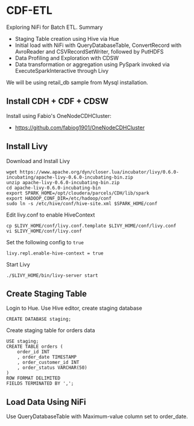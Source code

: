 # CDF-ETL

Exploring NiFi for Batch ETL. Summary

- Staging Table creation using Hive via Hue
- Initial load with NiFi with QueryDatabaseTable, ConvertRecord with AvroReader and CSVRecordSetWriter, followed by PutHDFS
- Data Profiling and Exploration with CDSW
- Data transformation or aggregation using PySpark invoked via ExecuteSparkInteractive through Livy

We will be using retail_db sample from Mysql installation.

## Install CDH + CDF + CDSW

Install using Fabio's OneNodeCDHCluster:
- https://github.com/fabiog1901/OneNodeCDHCluster

## Install Livy

Download and Install Livy
```
wget https://www.apache.org/dyn/closer.lua/incubator/livy/0.6.0-incubating/apache-livy-0.6.0-incubating-bin.zip
unzip apache-livy-0.6.0-incubating-bin.zip
cd apache-livy-0.6.0-incubating-bin
export SPARK_HOME=/opt/cloudera/parcels/CDH/lib/spark
export HADOOP_CONF_DIR=/etc/hadoop/conf
sudo ln -s /etc/hive/conf/hive-site.xml $SPARK_HOME/conf
```

Edit livy.conf to enable HiveContext
```
cp $LIVY_HOME/conf/livy.conf.template $LIVY_HOME/conf/livy.conf
vi $LIVY_HOME/conf/livy.conf
```

Set the following config to `true`
```
livy.repl.enable-hive-context = true
```

Start Livy
```
./$LIVY_HOME/bin/livy-server start
```

## Create Staging Table

Login to Hue. Use Hive editor, create staging database
```
CREATE DATABASE staging;
```

Create staging table for orders data
```
USE staging;
CREATE TABLE orders (
    order_id INT
    , order_date TIMESTAMP
    , order_customer_id INT
    , order_status VARCHAR(50)
)
ROW FORMAT DELIMITED
FIELDS TERMINATED BY ',';
```

## Load Data Using NiFi

Use QueryDatabaseTable with Maximum-value column set to order_date. 


